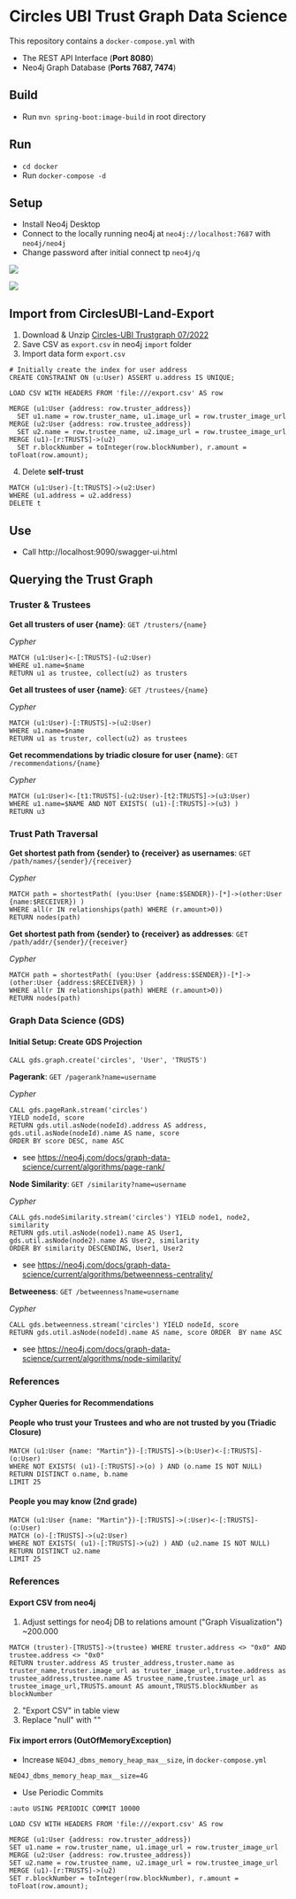 # Circles UBI Trust Graph Data Science

This repository contains a `docker-compose.yml` with

* The REST API Interface (**Port 8080**)
* Neo4j Graph Database (**Ports 7687, 7474**)

## Build

* Run `mvn spring-boot:image-build` in root directory

## Run

* `cd docker`
* Run `docker-compose -d`

## Setup

* Install Neo4j Desktop
* Connect to the locally running neo4j at `neo4j://localhost:7687` with `neo4j/neo4j`
* Change password after initial connect tp `neo4j/q`

![](https://i.imgur.com/e9yeiEU.png)

![](https://i.imgur.com/BHau1IY.png)


## Import from CirclesUBI-Land-Export

1. Download & Unzip [Circles-UBI Trustgraph 07/2022](https://drive.google.com/file/d/1UvZLAEGB7SLlJuYaKs2Q8z8q1dxrW7GQ/view?usp=sharing)
2. Save CSV as `export.csv` in neo4j `import` folder
3. Import data form `export.csv`
```
# Initially create the index for user address
CREATE CONSTRAINT ON (u:User) ASSERT u.address IS UNIQUE;

LOAD CSV WITH HEADERS FROM 'file:///export.csv' AS row

MERGE (u1:User {address: row.truster_address})
  SET u1.name = row.truster_name, u1.image_url = row.truster_image_url
MERGE (u2:User {address: row.trustee_address})
  SET u2.name = row.trustee_name, u2.image_url = row.trustee_image_url
MERGE (u1)-[r:TRUSTS]->(u2)
  SET r.blockNumber = toInteger(row.blockNumber), r.amount = toFloat(row.amount);
```
4. Delete **self-trust**
```
MATCH (u1:User)-[t:TRUSTS]->(u2:User)
WHERE (u1.address = u2.address)
DELETE t
```

## Use

* Call http://localhost:9090/swagger-ui.html

## Querying the Trust Graph

### Truster & Trustees

**Get all trusters of user {name}**: `GET /trusters/{name}`

*Cypher* 
```
MATCH (u1:User)<-[:TRUSTS]-(u2:User) 
WHERE u1.name=$name 
RETURN u1 as trustee, collect(u2) as trusters
```

**Get all trustees of user {name}**: `GET /trustees/{name}`

*Cypher*
```
MATCH (u1:User)-[:TRUSTS]->(u2:User) 
WHERE u1.name=$name 
RETURN u1 as truster, collect(u2) as trustees
```

**Get recommendations by triadic closure for user {name}**: `GET /recommendations/{name}`

*Cypher*
```
MATCH (u1:User)<-[t1:TRUSTS]-(u2:User)-[t2:TRUSTS]->(u3:User) 
WHERE u1.name=$NAME AND NOT EXISTS( (u1)-[:TRUSTS]->(u3) ) 
RETURN u3
```
### Trust Path Traversal

**Get shortest path from {sender} to {receiver} as usernames**: `GET /path/names/{sender}/{receiver}`

*Cypher*
```
MATCH path = shortestPath( (you:User {name:$SENDER})-[*]->(other:User {name:$RECEIVER}) )
WHERE all(r IN relationships(path) WHERE (r.amount>0))
RETURN nodes(path)
```

**Get shortest path from {sender} to {receiver} as addresses**: `GET /path/addr/{sender}/{receiver}`

*Cypher*
```
MATCH path = shortestPath( (you:User {address:$SENDER})-[*]->(other:User {address:$RECEIVER}) )
WHERE all(r IN relationships(path) WHERE (r.amount>0))
RETURN nodes(path)
```

### Graph Data Science (GDS)

#### Initial  Setup: Create GDS Projection
`CALL gds.graph.create('circles', 'User', 'TRUSTS')`

**Pagerank**: `GET /pagerank?name=username`

*Cypher*
```
CALL gds.pageRank.stream('circles')
YIELD nodeId, score
RETURN gds.util.asNode(nodeId).address AS address, gds.util.asNode(nodeId).name AS name, score
ORDER BY score DESC, name ASC
```
* see https://neo4j.com/docs/graph-data-science/current/algorithms/page-rank/

**Node Similarity**: `GET /similarity?name=username`

*Cypher*
```
CALL gds.nodeSimilarity.stream('circles') YIELD node1, node2, similarity 
RETURN gds.util.asNode(node1).name AS User1, gds.util.asNode(node2).name AS User2, similarity 
ORDER BY similarity DESCENDING, User1, User2
```

* see https://neo4j.com/docs/graph-data-science/current/algorithms/betweenness-centrality/

**Betweeness**: `GET /betweenness?name=username`

*Cypher*
```
CALL gds.betweenness.stream('circles') YIELD nodeId, score 
RETURN gds.util.asNode(nodeId).name AS name, score ORDER  BY name ASC
```

* see https://neo4j.com/docs/graph-data-science/current/algorithms/node-similarity/

### References

#### Cypher Queries for Recommendations

#### People who trust your Trustees and who are not trusted by you (Triadic Closure)
```
MATCH (u1:User {name: "Martin"})-[:TRUSTS]->(b:User)<-[:TRUSTS]-(o:User)
WHERE NOT EXISTS( (u1)-[:TRUSTS]->(o) ) AND (o.name IS NOT NULL)
RETURN DISTINCT o.name, b.name
LIMIT 25
```

#### People you may know (2nd grade)
```
MATCH (u1:User {name: "Martin"})-[:TRUSTS]->(:User)<-[:TRUSTS]-(o:User)
MATCH (o)-[:TRUSTS]->(u2:User)
WHERE NOT EXISTS( (u1)-[:TRUSTS]->(u2) ) AND (u2.name IS NOT NULL)
RETURN DISTINCT u2.name
LIMIT 25
```

### References

#### Export CSV from neo4j

1. Adjust settings for neo4j DB to relations amount ("Graph Visualization") ~200.000
```
MATCH (truster)-[TRUSTS]->(trustee) WHERE truster.address <> "0x0" AND trustee.address <> "0x0" 
RETURN truster.address AS truster_address,truster.name as truster_name,truster.image_url as truster_image_url,trustee.address as trustee_address,trustee.name AS trustee_name,trustee.image_url as trustee_image_url,TRUSTS.amount AS amount,TRUSTS.blockNumber as blockNumber
```
2. "Export CSV" in table view
3. Replace "null" with ""

#### Fix import errors (OutOfMemoryException)

* Increase `NEO4J_dbms_memory_heap_max__size`, in `docker-compose.yml`

`NEO4J_dbms_memory_heap_max__size=4G`

* Use Periodic Commits

```
:auto USING PERIODIC COMMIT 10000

LOAD CSV WITH HEADERS FROM 'file:///export.csv' AS row

MERGE (u1:User {address: row.truster_address})
SET u1.name = row.truster_name, u1.image_url = row.truster_image_url
MERGE (u2:User {address: row.trustee_address})
SET u2.name = row.trustee_name, u2.image_url = row.trustee_image_url
MERGE (u1)-[r:TRUSTS]->(u2)
SET r.blockNumber = toInteger(row.blockNumber), r.amount = toFloat(row.amount);
  